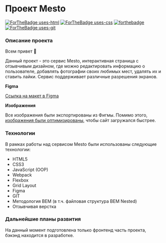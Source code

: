 # Проект Mesto
[![ForTheBadge uses-html](http://ForTheBadge.com/images/badges/uses-html.svg)](http://ForTheBadge.com)
[![ForTheBadge uses-css](http://ForTheBadge.com/images/badges/uses-css.svg)](http://ForTheBadge.com)
[![forthebadge](https://forthebadge.com/images/badges/uses-js.svg)](https://forthebadge.com)
[![ForTheBadge uses-git](http://ForTheBadge.com/images/badges/uses-git.svg)](https://GitHub.com/)

### Описание проекта
Всем привет :wave:

Данный проект - это сервис Mesto, интерактивная страница с отзывчивым дизайном, где можно редактировать информацию о пользователе, добавлять фотографии своих любимых мест, удалять их и ставить лайки.
Сервис поддерживает различные разрешения экранов.

**Figma**

[Ссылка на макет в Figma](https://www.figma.com/file/2cn9N9jSkmxD84oJik7xL7/JavaScript.-Sprint-4?node-id=0%3A1)

**Изображения**

Все изображения были экспортированы из Фигмы.
Помимо этого, [изображения были оптимизированы](https://tinypng.com/), чтобы сайт загружался быстрее.

### Технологии
В рамках работы над сервисом Mesto были использованы следующие технологии:
* HTML5
* CSS3
* JavaScript (OOP)
* Webpack
* Flexbox
* Grid Layout
* Figma
* GIT
* Методология BEM (в т.ч. файловая структура BEM Nested)
* Отзывчивая верстка

[//]: # (### Использование)
[//]: # (Просто перейдите по [ссылке на проект]&#40;https://dronoti.github.io/mesto/index.html&#41; и наслаждайтесь использованием сервиса.)

### Дальнейшие планы развития
На данный момент подготовлена только фронтенд часть проекта, бэкэнд находится в разработке.
